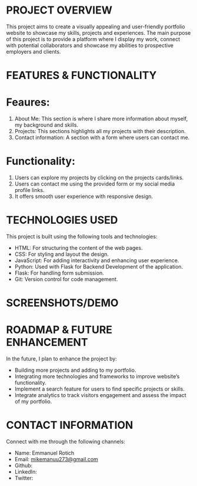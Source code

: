 # PROJECT OVERVIEW
This project aims to create a visually appealing and user-friendly portfolio website to showcase my skills, projects and experiences. 
The main purpose of this project is to provide a platform where I display my work, connect with potential collaborators and showcase my abilities to prospective employers and clients.

# FEATURES & FUNCTIONALITY
# Feaures:
1.	About Me: This section is where I share more information about myself, my background and skills.
2.	Projects: This sections highlights all my projects with their description.
3.	Contact information: A section with a form where users can contact me.

# Functionality:
1.	Users can explore my projects by clicking on the projects cards/links.
2.	Users can contact me using the provided form or my social media profile links.
3.	It offers smooth user experience with responsive design.

# TECHNOLOGIES USED
This project is built using the following tools and technologies:
- HTML: For structuring the content of the web pages.
- CSS: For styling and layout the design.
- JavaScript: For adding interactivity and enhancing user experience.
- Python: Used with Flask for Backend Development of the application.
- Flask: For handling form submission.
- Git: Version control for code management.

# SCREENSHOTS/DEMO

# ROADMAP & FUTURE ENHANCEMENT
In the future, I plan to enhance the project by:
- Building more projects and adding to my portfolio.
- Integrating more technologies and frameworks to improve website’s functionality.
- Implement a search feature for users to find specific projects or skills.
- Integrate analytics to track visitors engagement and assess the impact of my portfolio.
  
# CONTACT INFORMATION
Connect with me through the following channels:
- Name: Emmanuel Rotich
- Email: mikemanuu273@gmail.com
- Github:
- LinkedIn:
- Twitter:
